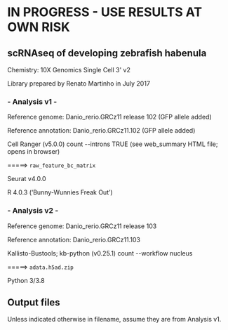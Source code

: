 # IN PROGRESS - USE RESULTS AT OWN RISK

## scRNAseq of developing zebrafish habenula

Chemistry: 10X Genomics Single Cell 3' v2

Library prepared by Renato Martinho in July 2017


### - Analysis v1 -

Reference genome: Danio_rerio.GRCz11 release 102 (GFP allele added)

Reference annotation: Danio_rerio.GRCz11.102 (GFP allele added)

Cell Ranger (v5.0.0) count --introns TRUE (see web_summary HTML file; opens in browser)

=====> `raw_feature_bc_matrix`

Seurat v4.0.0

R 4.0.3 (‘Bunny-Wunnies Freak Out’)


### - Analysis v2 -

Reference genome: Danio_rerio.GRCz11 release 103

Reference annotation: Danio_rerio.GRCz11.103

Kallisto-Bustools; kb-python (v0.25.1) count --workflow nucleus

=====> `adata.h5ad.zip`

Python 3/3.8


## Output files

Unless indicated otherwise in filename, assume they are from Analysis v1.
